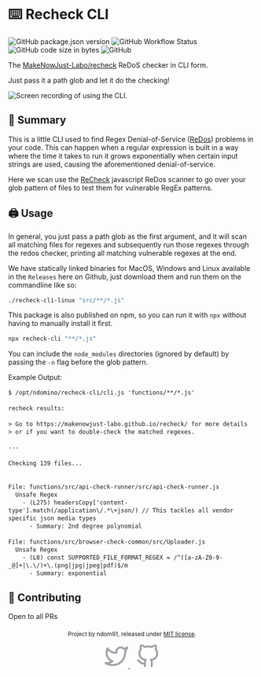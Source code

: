 # ⌨️ Recheck CLI

![GitHub package.json version](https://img.shields.io/github/package-json/v/ndom91/recheck-cli?style=flat-square)
![GitHub Workflow Status](https://img.shields.io/github/workflow/status/ndom91/recheck-cli/Release%20Github%20Dev%20Package?style=flat-square)
![GitHub code size in bytes](https://img.shields.io/github/languages/code-size/ndom91/recheck-cli?label=size&style=flat-square)
![GitHub](https://img.shields.io/github/license/ndom91/recheck-cli?style=flat-square)

The [MakeNowJust-Labo/recheck](https://github.com/MakeNowJust-Labo/recheck) ReDoS checker in CLI form.

Just pass it a path glob and let it do the checking!


<p align="left">
    <img src="https://user-images.githubusercontent.com/7415984/118409060-f066ab80-b688-11eb-9a01-efe358ee7ed1.gif" alt="Screen recording of using the CLI.">
</p>

## 📑 Summary

This is a little CLI used to find Regex Denial-of-Service ([ReDos](https://en.wikipedia.org/wiki/ReDoS)) problems in your code. This can happen when a regular expression is built in a way where the time it takes to run it grows exponentially when certain input strings are used, causing the aforementioned denial-of-service.

Here we scan use the [ReCheck](https://github.com/MakeNowJust-Labo/recheck) javascript ReDos scanner to go over your glob pattern of files to test them for vulnerable RegEx patterns.

## 🖨️ Usage

In general, you just pass a path glob as the first argument, and it will scan all matching files for regexes and subsequently run those regexes through the redos checker, printing all matching vulnerable regexes at the end.

We have statically linked binaries for MacOS, Windows and Linux available in the `Releases` here on Github, just download them and run them on the commandline like so:

```bash
./recheck-cli-linux "src/**/*.js"
```

This package is also published on npm, so you can run it with `npx` without having to manually install it first.

```bash
npx recheck-cli "**/*.js"
```

You can include the `node_modules` directories (ignored by default) by passing the `-n` flag before the glob pattern.

Example Output:

```
$ /opt/ndomino/recheck-cli/cli.js 'functions/**/*.js'

recheck results:

> Go to https://makenowjust-labo.github.io/recheck/ for more details
> or if you want to double-check the matched regexes.

---

Checking 139 files...


File: functions/src/api-check-runner/src/api-check-runner.js
  Unsafe Regex
    - (L275) headersCopy['content-type'].match(/application\/.*\+json/) // This tackles all vendor specific json media types
      - Summary: 2nd degree polynomial

File: functions/src/browser-check-common/src/Uploader.js
  Unsafe Regex
    - (L8) const SUPPORTED_FILE_FORMAT_REGEX = /^([a-zA-Z0-9-_@]+|\.\/)+\.(png|jpg|jpeg|pdf)$/m
      - Summary: exponential
```

## 🚧 Contributing

Open to all PRs


<p align="center">
    <sub>
        Project by ndom91, released under <a href="https://github.com/ndom91/recheck-cli/blob/main/LICENSE">MIT license</a>.
    </sub>
</p>
<p align="center">
    <a href="https://twitter.com/ndom91">
        <img alt="Nico Domino on Twitter" src="https://raw.githubusercontent.com/leodr/fill-packagejson/main/assets/twitter.svg">
    </a>
    &nbsp;&nbsp;
    <a href="https://github.com/ndom91">
        <img alt="Nico Domino on GitHub" src="https://raw.githubusercontent.com/leodr/fill-packagejson/main/assets/github.svg">
    </a>
</p>
